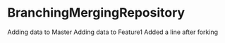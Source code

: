 # BranchingMergingRepository
Adding data to Master
Adding data to Feature1
Added a line after forking 
